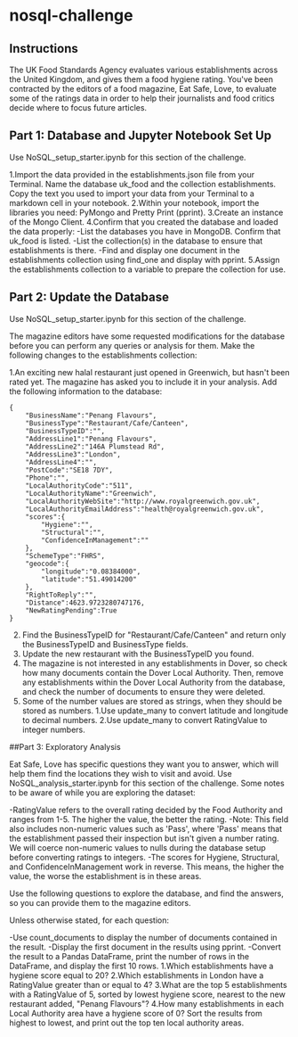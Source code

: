 # nosql-challenge
## Instructions

The UK Food Standards Agency evaluates various establishments across the United Kingdom, and gives them a food hygiene rating. You've been contracted by the editors of a food magazine, Eat Safe, Love, to evaluate some of the ratings data in order to help their journalists and food critics decide where to focus future articles.
## Part 1: Database and Jupyter Notebook Set Up

Use NoSQL_setup_starter.ipynb for this section of the challenge.

1.Import the data provided in the establishments.json file from your Terminal. Name the database uk_food and the collection establishments. Copy the text you used to import your data from your Terminal to a markdown cell in your notebook.
2.Within your notebook, import the libraries you need: PyMongo and Pretty Print (pprint).
3.Create an instance of the Mongo Client.
4.Confirm that you created the database and loaded the data properly:
  -List the databases you have in MongoDB. Confirm that uk_food is listed.
  -List the collection(s) in the database to ensure that establishments is there.
  -Find and display one document in the establishments collection using find_one and display with pprint.
5.Assign the establishments collection to a variable to prepare the collection for use.

## Part 2: Update the Database
Use NoSQL_setup_starter.ipynb for this section of the challenge.

The magazine editors have some requested modifications for the database before you can perform any queries or analysis for them. Make the following changes to the establishments collection:

1.An exciting new halal restaurant just opened in Greenwich, but hasn't been rated yet. The magazine has asked you to include it in your analysis. Add the following information to the database:
```
{
    "BusinessName":"Penang Flavours",
    "BusinessType":"Restaurant/Cafe/Canteen",
    "BusinessTypeID":"",
    "AddressLine1":"Penang Flavours",
    "AddressLine2":"146A Plumstead Rd",
    "AddressLine3":"London",
    "AddressLine4":"",
    "PostCode":"SE18 7DY",
    "Phone":"",
    "LocalAuthorityCode":"511",
    "LocalAuthorityName":"Greenwich",
    "LocalAuthorityWebSite":"http://www.royalgreenwich.gov.uk",
    "LocalAuthorityEmailAddress":"health@royalgreenwich.gov.uk",
    "scores":{
        "Hygiene":"",
        "Structural":"",
        "ConfidenceInManagement":""
    },
    "SchemeType":"FHRS",
    "geocode":{
        "longitude":"0.08384000",
        "latitude":"51.49014200"
    },
    "RightToReply":"",
    "Distance":4623.9723280747176,
    "NewRatingPending":True
}
```
2. Find the BusinessTypeID for "Restaurant/Cafe/Canteen" and return only the BusinessTypeID and BusinessType fields.
3. Update the new restaurant with the BusinessTypeID you found.
4. The magazine is not interested in any establishments in Dover, so check how many documents contain the Dover Local Authority. Then, remove any establishments within the Dover Local Authority from the database, and check the number of documents to ensure they were deleted.
5. Some of the number values are stored as strings, when they should be stored as numbers.
  1.Use update_many to convert latitude and longitude to decimal numbers.
  2.Use update_many to convert RatingValue to integer numbers.

##Part 3: Exploratory Analysis

Eat Safe, Love has specific questions they want you to answer, which will help them find the locations they wish to visit and avoid.
Use NoSQL_analysis_starter.ipynb for this section of the challenge.
Some notes to be aware of while you are exploring the dataset:
  
  -RatingValue refers to the overall rating decided by the Food Authority and ranges from 1-5. The higher the value, the  better the rating. 
    -Note: This field also includes non-numeric values such as 'Pass', where 'Pass' means that the establishment passed their inspection but isn't given a number rating. We will coerce non-numeric values to nulls during the database setup before converting ratings to integers.
  -The scores for Hygiene, Structural, and ConfidenceInManagement work in reverse. This means, the higher the value, the worse the establishment is in these areas.

Use the following questions to explore the database, and find the answers, so you can provide them to the magazine editors.

Unless otherwise stated, for each question:

  -Use count_documents to display the number of documents contained in the result.
  -Display the first document in the results using pprint.
  -Convert the result to a Pandas DataFrame, print the number of rows in the DataFrame, and display the first 10 rows.
1.Which establishments have a hygiene score equal to 20?
2.Which establishments in London have a RatingValue greater than or equal to 4?
3.What are the top 5 establishments with a RatingValue of 5, sorted by lowest hygiene score, nearest to the new restaurant added, "Penang Flavours"?
4.How many establishments in each Local Authority area have a hygiene score of 0? Sort the results from highest to lowest, and print out the top ten local authority areas.

